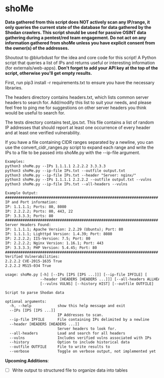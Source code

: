 # shoMe

__Data gathered from this script does NOT actively scan any IP/range, it only queries the current state of the database for data gathered by the Shodan crawlers. This script should be used for passive OSINT data gathering during a pentest/red team engagement. Do not act on any information gathered from shoMe unless you have explicit consent from the owner(s) of the addresses.__

Shoutout to @blurbdust for the idea and core code for this script!
A Python script that queries a list of IPs and returns useful or interesting information (for externals/web-apps).
__Don't forget to add your API key at the top of the script, otherwise you'll get empty results.__

First, run pip3 install -r requirements.txt to ensure you have the necessary libraries.

The headers directory contains headers.txt, which lists common server headers to search for. Add/modify this list to suit your needs, and please feel free to ping me for suggestions on other server headers you think would be useful to search for.

The tests directory contains test_ips.txt. This file contains a list of random IP addresses that should report at least one occurrence of every header and at least one verified vulnerability.

If you have a file containing CIDR ranges separated by a newline, you can use the 
convert_cidr_ranges.py script to expand each range and write the IPs to a file to be passed into shoMe.py with the --ip-file argument.

```txt
Examples:
python3 shoMe.py --IPs 1.1.1.1 2.2.2.2 3.3.3.3
python3 shoMe.py --ip-file IPs.txt --outfile output.txt
python3 shoMe.py --ip-file IPs.txt --header "Server: nginx/"
python3 shoMe.py --IPs 1.1.1.1 2.2.2.2 --outfile output.txt --vulns
python3 shoMe.py --ip-file IPs.txt --all-headers --vulns
```

```txt
Example Output:
######################################################################
IP and Port information:
IP: 1.1.1.1; Ports: 80, 8080
IP: 2.2.2.2; Ports: 80, 443, 22
IP: 3.3.3.3; Ports: 80
######################################################################
Server Headers Found:
IP: 1.1.1.1; Apache Version: 2.2.29 (Ubuntu); Port: 80
IP: 1.1.1.1; Lighttpd Version: 1.4.39; Port: 8080
IP: 2.2.2.2; IIS-Version: 7.5; Port: 80
IP: 2.2.2.2; Nginx Version: 1.16.1; Port: 443
IP: 3.3.3.3; PHP Version: 5.4.45; Port: 80
######################################################################
Verified Vulnerabilities:
2.2.2.2 CVE-2015-1635 True
2.2.2.2 MS15-034 True
```

```txt
usage: shoMe.py [-h] [--IPs [IPS [IPS ...]]] [--ip-file IPFILE] [
                --header [HEADERS [HEADERS ...]]] [--all-headers ALLHEADS] 
                [--vulns VULNS] [--history HIST] [--outfile OUTFILE]

Script to parse Shodan data

optional arguments:
  -h, --help            show this help message and exit
  --IPs [IPS [IPS ...]]
                        IP Addresses to scan.
  --ip-file IPFILE      File containing IPs delimited by a newline
  --header [HEADERS [HEADERS ...]]
                        Server headers to look for.
  --all-headers         Load and search for all headers
  --vulns               Includes verified vulns associated with IPs
  --history             Option to include historical data
  --outfile OUTFILE     File to write results to
  --verbose             Toggle on verbose output, not implemented yet
```

__Upcoming Additions__:

- [ ] Write output to structured file to organize data into tables
